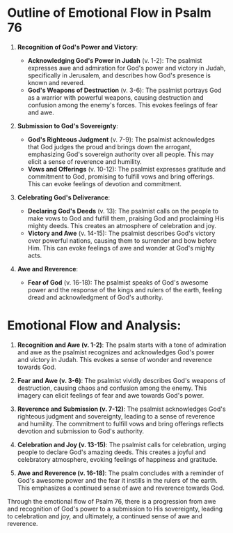 # Outline of Emotional Flow in Psalm 76

1. **Recognition of God's Power and Victory**:
   - **Acknowledging God's Power in Judah** (v. 1-2): The psalmist expresses awe and admiration for God's power and victory in Judah, specifically in Jerusalem, and describes how God's presence is known and revered.
   - **God's Weapons of Destruction** (v. 3-6): The psalmist portrays God as a warrior with powerful weapons, causing destruction and confusion among the enemy's forces. This evokes feelings of fear and awe.

2. **Submission to God's Sovereignty**:
   - **God's Righteous Judgment** (v. 7-9): The psalmist acknowledges that God judges the proud and brings down the arrogant, emphasizing God's sovereign authority over all people. This may elicit a sense of reverence and humility.
   - **Vows and Offerings** (v. 10-12): The psalmist expresses gratitude and commitment to God, promising to fulfill vows and bring offerings. This can evoke feelings of devotion and commitment.

3. **Celebrating God's Deliverance**:
   - **Declaring God's Deeds** (v. 13): The psalmist calls on the people to make vows to God and fulfill them, praising God and proclaiming His mighty deeds. This creates an atmosphere of celebration and joy.
   - **Victory and Awe** (v. 14-15): The psalmist describes God's victory over powerful nations, causing them to surrender and bow before Him. This can evoke feelings of awe and wonder at God's mighty acts.

4. **Awe and Reverence**:
   - **Fear of God** (v. 16-18): The psalmist speaks of God's awesome power and the response of the kings and rulers of the earth, feeling dread and acknowledgment of God's authority.

# Emotional Flow and Analysis:

1. **Recognition and Awe (v. 1-2)**: The psalm starts with a tone of admiration and awe as the psalmist recognizes and acknowledges God's power and victory in Judah. This evokes a sense of wonder and reverence towards God.

2. **Fear and Awe (v. 3-6)**: The psalmist vividly describes God's weapons of destruction, causing chaos and confusion among the enemy. This imagery can elicit feelings of fear and awe towards God's power.

3. **Reverence and Submission (v. 7-12)**: The psalmist acknowledges God's righteous judgment and sovereignty, leading to a sense of reverence and humility. The commitment to fulfill vows and bring offerings reflects devotion and submission to God's authority.

4. **Celebration and Joy (v. 13-15)**: The psalmist calls for celebration, urging people to declare God's amazing deeds. This creates a joyful and celebratory atmosphere, evoking feelings of happiness and gratitude.

5. **Awe and Reverence (v. 16-18)**: The psalm concludes with a reminder of God's awesome power and the fear it instills in the rulers of the earth. This emphasizes a continued sense of awe and reverence towards God.

Through the emotional flow of Psalm 76, there is a progression from awe and recognition of God's power to a submission to His sovereignty, leading to celebration and joy, and ultimately, a continued sense of awe and reverence.